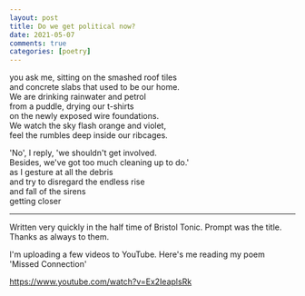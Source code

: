 ```yaml
---
layout: post
title: Do we get political now?
date: 2021-05-07
comments: true
categories: [poetry]
---
```


you ask me, sitting on the smashed roof tiles  
and concrete slabs that used to be our home.   
We are drinking rainwater and petrol  
from a puddle, drying our t-shirts  
on the newly exposed wire foundations.   
We watch the sky flash orange and violet,   
feel the rumbles deep inside our ribcages.   

<!--more-->

'No', I reply, 'we shouldn't get involved.   
Besides, we've got too much cleaning up to do.'  
as I gesture at all the debris  
and try to disregard the endless rise   
and fall of the sirens  
getting closer  

---

Written very quickly in the half time of Bristol Tonic. Prompt was the title. Thanks as always to them.

I'm uploading a few videos to YouTube. Here's me reading my  poem 'Missed Connection'

https://www.youtube.com/watch?v=Ex2IeaplsRk
